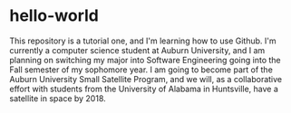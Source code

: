 # hello-world
This repository is a tutorial one, and I'm learning how to use Github.
I'm currently a computer science student at Auburn University, and I am planning on switching my major into Software Engineering going into the Fall semester of my sophomore year.
I am going to become part of the Auburn University Small Satellite Program, and we will, as a collaborative effort with students from the University of Alabama in Huntsville, have a satellite in space by 2018.
